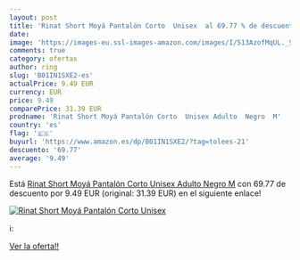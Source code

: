 ```yaml
---
layout: post
title: 'Rinat Short Moyá Pantalón Corto  Unisex  al 69.77 % de descuento'
date: 
image: 'https://images-eu.ssl-images-amazon.com/images/I/513AzofMqUL._SL200_.jpg'
comments: true
category: ofertas
author: ring
slug: 'B01IN1SXE2-es'
actualPrice: 9.49 EUR
currency: EUR
price: 9.49
comparePrice: 31.39 EUR
prodname: 'Rinat Short Moyá Pantalón Corto  Unisex Adulto  Negro  M'
country: 'es'
flag: '🇪🇸'
buyurl: 'https://www.amazon.es/dp/B01IN1SXE2/?tag=tolees-21'
descuento: '69.77'
average: '9.49'
---
```


Está [Rinat Short Moyá Pantalón Corto  Unisex Adulto  Negro  M](https://www.amazon.es/dp/B01IN1SXE2/?tag=tolees-21) con 69.77 de descuento por 9.49 EUR (original: 31.39 EUR) en el siguiente enlace!

[![Rinat Short Moyá Pantalón Corto  Unisex ](https://images-eu.ssl-images-amazon.com/images/I/513AzofMqUL._SL200_.jpg)](https://www.amazon.es/dp/B01IN1SXE2/?tag=tolees-21)

ℹ️:


[Ver la oferta!!](https://www.amazon.es/dp/B01IN1SXE2/?tag=tolees-21)
